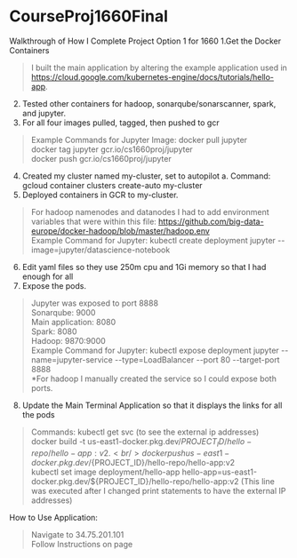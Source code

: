 # CourseProj1660Final
Walkthrough of How I Complete Project Option 1 for 1660 
1.Get the Docker Containers 
> I built the main application by altering the example application used in https://cloud.google.com/kubernetes-engine/docs/tutorials/hello-app. 
2. Tested other containers for hadoop, sonarqube/sonarscanner, spark, and jupyter. 
3. For all four images pulled, tagged, then pushed to gcr 
> Example Commands for Jupyter Image: docker pull jupyter<br/> 
> docker tag jupyter gcr.io/cs1660proj/jupyter<br/>
> docker push gcr.io/cs1660proj/jupyter<br/>
4. Created my cluster named my-cluster, set to autopilot 
    a. Command: gcloud container clusters create-auto my-cluster
5. Deployed containers in GCR to my-cluster.
> For hadoop namenodes and datanodes I had to add environment variables that were within this file: https://github.com/big-data-europe/docker-hadoop/blob/master/hadoop.env <br/>
> Example Command for Jupyter: kubectl create deployment jupyter --image=jupyter/datascience-notebook
6. Edit yaml files so they use 250m cpu and 1Gi memory so that I had enough for all 
7. Expose the pods.
> Jupyter was exposed to port 8888 <br/>
> Sonarqube: 9000 <br/>
> Main application: 8080 <br/>
> Spark: 8080 <br/>
> Hadoop: 9870:9000 <br/>
> Example Command for Jupyter: kubectl expose deployment jupyter --name=jupyter-service --type=LoadBalancer --port 80 --target-port 8888 <br/>
    *For hadoop I manually created the service so I could expose both ports.
8. Update the Main Terminal Application so that it displays the links for all the pods 
> Commands: kubectl get svc (to see the external ip addresses) <br/>
> docker build -t us-east1-docker.pkg.dev/${PROJECT_ID}/hello-repo/hello-app:v2 . <br/>
> docker push us-east1-docker.pkg.dev/${PROJECT_ID}/hello-repo/hello-app:v2 <br/>
> kubectl set image deployment/hello-app hello-app=us-east1-docker.pkg.dev/${PROJECT_ID}/hello-repo/hello-app:v2 (This line was executed after I changed print statements to have the external IP addresses) <br/>

How to Use Application:
> Navigate to 34.75.201.101<br/>
> Follow Instructions on page<br/>
